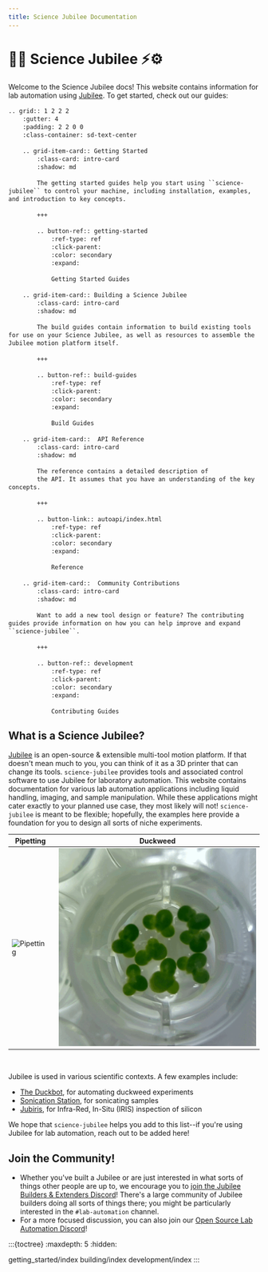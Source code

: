 ```yaml
---
title: Science Jubilee Documentation
---
```


# 🔬🧪 Science Jubilee ⚡⚙️

Welcome to the Science Jubilee docs! This website contains information for lab automation using [Jubilee](https://jubilee3d.com/index.php?title=Main_Page). To get started, check out our guides:

```{eval-rst}
.. grid:: 1 2 2 2
    :gutter: 4
    :padding: 2 2 0 0
    :class-container: sd-text-center

    .. grid-item-card:: Getting Started
        :class-card: intro-card
        :shadow: md

        The getting started guides help you start using ``science-jubilee`` to control your machine, including installation, examples, and introduction to key concepts.

        +++

        .. button-ref:: getting-started
            :ref-type: ref
            :click-parent:
            :color: secondary
            :expand:

            Getting Started Guides

    .. grid-item-card:: Building a Science Jubilee
        :class-card: intro-card
        :shadow: md

        The build guides contain information to build existing tools for use on your Science Jubilee, as well as resources to assemble the Jubilee motion platform itself.

        +++

        .. button-ref:: build-guides
            :ref-type: ref
            :click-parent:
            :color: secondary
            :expand:

            Build Guides

    .. grid-item-card::  API Reference
        :class-card: intro-card
        :shadow: md

        The reference contains a detailed description of
        the API. It assumes that you have an understanding of the key concepts.

        +++

        .. button-link:: autoapi/index.html
            :ref-type: ref
            :click-parent:
            :color: secondary
            :expand:

            Reference

    .. grid-item-card::  Community Contributions
        :class-card: intro-card
        :shadow: md

        Want to add a new tool design or feature? The contributing guides provide information on how you can help improve and expand ``science-jubilee``.

        +++

        .. button-ref:: development
            :ref-type: ref
            :click-parent:
            :color: secondary
            :expand:

            Contributing Guides
```

## What is a Science Jubilee?

[Jubilee](https://jubilee3d.com/index.php?title=Main_Page) is an open-source & extensible multi-tool motion platform. If that doesn't mean much to you, you can think of it as a 3D printer that can change its tools. `science-jubilee` provides tools and associated control software to use Jubilee for laboratory automation. This website contains documentation for various lab automation applications including liquid handling, imaging, and sample manipulation. While these applications might cater exactly to your planned use case, they most likely will not! `science-jubilee` is meant to be flexible; hopefully, the examples here provide a foundation for you to design all sorts of niche experiments.

<!-- |           pipetting        |         duckweed         |
|:--------------------------:|:------------------------:|
| ![](_static/pipetting.gif) | ![](_static/lm-loop.gif) | -->

<table>
    <thead>
        <tr>
            <th style="padding-right: 10px;">Pipetting</th>
            <th style="padding-left: 10px;">Duckweed</th>
        </tr>
    </thead>
    <tbody>
        <tr>
            <td style="padding-right: 10px;">
                <img src="_static/pipetting.gif" alt="Pipetting" style="width:100%; max-width:500px;">
            </td>
            <td style="padding-left: 10px;">
                <img src="_static/lm-loop-400x400.gif" alt="Duckweed" style="width:100%; max-width:500px;">
            </td>
        </tr>
    </tbody>
</table>

<br>

Jubilee is used in various scientific contexts. A few examples include:

- [The Duckbot](https://github.com/machineagency/duckbot), for automating duckweed experiments
- [Sonication Station](https://github.com/machineagency/sonication_station/), for sonicating samples
- [Jubiris](https://github.com/bunnie/jubiris/tree/main), for Infra-Red, In-Situ (IRIS) inspection of silicon

We hope that `science-jubilee` helps you add to this list--if you're using Jubilee for lab automation, reach out to be added here!

## Join the Community!

- Whether you've built a Jubilee or are just interested in what sorts of things other people are up to, we encourage you to [join the Jubilee Builders & Extenders Discord](https://discord.gg/RxMaGJdGH9)! There's a large community of Jubilee builders doing all sorts of things there; you might be particularly interested in the `#lab-automation` channel.
- For a more focused discussion, you can also join our [Open Source Lab Automation Discord](https://discord.com/invite/j9Bqv3djvN)!

:::{toctree}
:maxdepth: 5
:hidden:

getting_started/index
building/index
development/index
:::
